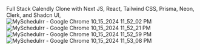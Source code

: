 Full Stack Calendly Clone with Next JS, React, Tailwind CSS, Prisma, Neon, Clerk, and Shadcn UI,
![MySchedulrr - Google Chrome 10_15_2024 11_52_02 PM](https://github.com/user-attachments/assets/61232fbd-8f5f-4f8e-84e1-fcee289102a2)
![MySchedulrr - Google Chrome 10_15_2024 11_52_21 PM](https://github.com/user-attachments/assets/0929a58c-9465-4b29-a55a-99b8448418fb)
![MySchedulrr - Google Chrome 10_15_2024 11_52_59 PM](https://github.com/user-attachments/assets/b0c7ae74-df30-4c62-a759-839b659b395c)
![MySchedulrr - Google Chrome 10_15_2024 11_53_08 PM](https://github.com/user-attachments/assets/ab5d8f28-f5b6-4cb5-a5bc-e338ec1c1673)
